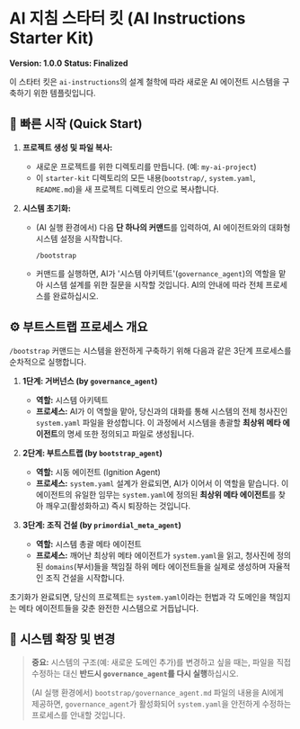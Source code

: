 # AI 지침 스타터 킷 (AI Instructions Starter Kit)
**Version: 1.0.0**
**Status: Finalized**

이 스타터 킷은 `ai-instructions`의 설계 철학에 따라 새로운 AI 에이전트 시스템을 구축하기 위한 템플릿입니다.

## 🚀 빠른 시작 (Quick Start)

1.  **프로젝트 생성 및 파일 복사:**
    -   새로운 프로젝트를 위한 디렉토리를 만듭니다. (예: `my-ai-project`)
    -   이 `starter-kit` 디렉토리의 모든 내용(`bootstrap/`, `system.yaml`, `README.md`)을 새 프로젝트 디렉토리 안으로 복사합니다.

2.  **시스템 초기화:**
    -   (AI 실행 환경에서) 다음 **단 하나의 커맨드**를 입력하여, AI 에이전트와의 대화형 시스템 설정을 시작합니다.
        ```
        /bootstrap
        ```
    -   커맨드를 실행하면, AI가 '시스템 아키텍트'(`governance_agent`)의 역할을 맡아 시스템 설계를 위한 질문을 시작할 것입니다. AI의 안내에 따라 전체 프로세스를 완료하십시오.

## ⚙️ 부트스트랩 프로세스 개요

`/bootstrap` 커맨드는 시스템을 완전하게 구축하기 위해 다음과 같은 3단계 프로세스를 순차적으로 실행합니다.

1.  **1단계: 거버넌스 (by `governance_agent`)**
    -   **역할:** 시스템 아키텍트
    -   **프로세스:** AI가 이 역할을 맡아, 당신과의 대화를 통해 시스템의 전체 청사진인 `system.yaml` 파일을 완성합니다. 이 과정에서 시스템을 총괄할 **최상위 메타 에이전트**의 명세 또한 정의되고 파일로 생성됩니다.

2.  **2단계: 부트스트랩 (by `bootstrap_agent`)**
    -   **역할:** 시동 에이전트 (Ignition Agent)
    -   **프로세스:** `system.yaml` 설계가 완료되면, AI가 이어서 이 역할을 맡습니다. 이 에이전트의 유일한 임무는 `system.yaml`에 정의된 **최상위 메타 에이전트**를 찾아 깨우고(활성화하고) 즉시 퇴장하는 것입니다.

3.  **3단계: 조직 건설 (by `primordial_meta_agent`)**
    -   **역할:** 시스템 총괄 메타 에이전트
    -   **프로세스:** 깨어난 최상위 메타 에이전트가 `system.yaml`을 읽고, 청사진에 정의된 `domains`(부서)들을 책임질 하위 메타 에이전트들을 실제로 생성하며 자율적인 조직 건설을 시작합니다.

초기화가 완료되면, 당신의 프로젝트는 `system.yaml`이라는 헌법과 각 도메인을 책임지는 메타 에이전트들을 갖춘 완전한 시스템으로 거듭납니다.

## 🌱 시스템 확장 및 변경

> **중요:** 시스템의 구조(예: 새로운 도메인 추가)를 변경하고 싶을 때는, 파일을 직접 수정하는 대신 **반드시 `governance_agent`를 다시 실행**하십시오.
>
> (AI 실행 환경에서) `bootstrap/governance_agent.md` 파일의 내용을 AI에게 제공하면, `governance_agent`가 활성화되어 `system.yaml`을 안전하게 수정하는 프로세스를 안내할 것입니다.
